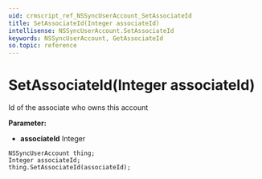```yaml
---
uid: crmscript_ref_NSSyncUserAccount_SetAssociateId
title: SetAssociateId(Integer associateId)
intellisense: NSSyncUserAccount.SetAssociateId
keywords: NSSyncUserAccount, GetAssociateId
so.topic: reference
---
```


# SetAssociateId(Integer associateId)

Id of the associate who owns this account

**Parameter:** 
* **associateId** Integer

```crmscript
NSSyncUserAccount thing;
Integer associateId;
thing.SetAssociateId(associateId);
```

